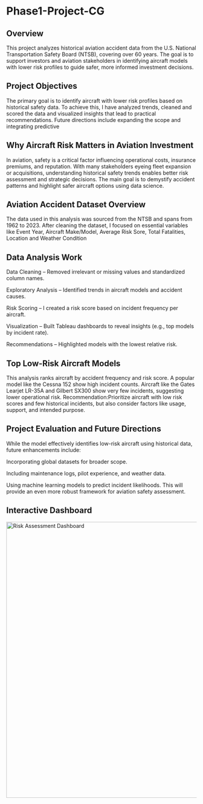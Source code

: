 # Phase1-Project-CG
## Overview
This project analyzes historical aviation accident data from the U.S. National Transportation Safety Board (NTSB), covering over 60 years. The goal is to support investors and aviation stakeholders in identifying aircraft models with lower risk profiles to guide safer, more informed investment decisions.
## Project Objectives
The primary goal is to identify aircraft with lower risk profiles based on historical safety data. To achieve this, I have analyzed trends, cleaned and scored the data and visualized insights that lead to practical recommendations. Future directions include expanding the scope and integrating predictive 
## Why Aircraft Risk Matters in Aviation Investment
In aviation, safety is a critical factor influencing operational costs, insurance premiums, and reputation. With many stakeholders eyeing fleet expansion or acquisitions, understanding historical safety trends enables better risk assessment and strategic decisions. The main goal is to demystify accident patterns and highlight safer aircraft options using data science.
## Aviation Accident Dataset Overview
The data used in this analysis was sourced from the NTSB and spans from 1962 to 2023. After cleaning the dataset, I focused on essential variables like Event Year, Aircraft Make/Model, Average Risk Sore, Total Fatalities, Location and Weather Condition
## Data Analysis Work
Data Cleaning – Removed irrelevant or missing values and standardized column names.

Exploratory Analysis – Identified trends in aircraft models and accident causes.

Risk Scoring – I created a risk score based on incident frequency per aircraft.

Visualization – Built Tableau dashboards to reveal insights (e.g., top models by incident rate).

Recommendations – Highlighted models with the lowest relative risk.

## Top Low-Risk Aircraft Models
This analysis ranks aircraft by accident frequency and risk score. A popular model like the Cessna 152 show high incident counts. Aircraft like the Gates Learjet LR-35A and Gilbert SX300 show very few incidents, suggesting lower operational risk.
Recommendation:Prioritize aircraft with low risk scores and few historical incidents, but also consider factors like usage, support, and intended purpose.

## Project Evaluation and Future Directions
While the model effectively identifies low-risk aircraft using historical data, future enhancements include:

Incorporating global datasets for broader scope.

Including maintenance logs, pilot experience, and weather data.

Using machine learning models to predict incident likelihoods.
This will provide an even more robust framework for aviation safety assessment.

## Interactive Dashboard
<img width="1836" height="731" alt="Risk Assessment  Dashboard" src="https://github.com/user-attachments/assets/bd300a26-aa24-410e-9838-7972b3544395" />




















